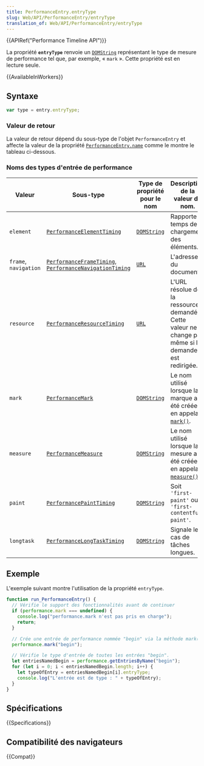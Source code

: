```yaml
---
title: PerformanceEntry.entryType
slug: Web/API/PerformanceEntry/entryType
translation_of: Web/API/PerformanceEntry/entryType
---
```


{{APIRef("Performance Timeline API")}}

La propriété **`entryType`** renvoie un [`DOMString`](/fr/docs/Web/API/DOMString) représentant le type de mesure de performance tel que, par exemple, « `mark` ». Cette propriété est en lecture seule.

{{AvailableInWorkers}}

## Syntaxe

```js
var type = entry.entryType;
```

### Valeur de retour

La valeur de retour dépend du sous-type de l'objet `PerformanceEntry` et affecte la valeur de la propriété [`PerformanceEntry.name`](/fr/docs/Web/API/PerformanceEntry/name) comme le montre le tableau ci-dessous.

### Noms des types d'entrée de performance

| Valeur                | Sous-type                                                                                                                                          | Type de propriété pour le nom             | Description de la valeur du nom.                                                                              |
| --------------------- | -------------------------------------------------------------------------------------------------------------------------------------------------- | ----------------------------------------- | ------------------------------------------------------------------------------------------------------------- |
| `element`             | [`PerformanceElementTiming`](/fr/docs/Web/API/PerformanceElementTiming)                                                                            | [`DOMString`](/fr/docs/Web/API/DOMString) | Rapporte le temps de chargement des éléments.                                                                 |
| `frame`, `navigation` | [`PerformanceFrameTiming`](/fr/docs/Web/API/PerformanceFrameTiming), [`PerformanceNavigationTiming`](/fr/docs/Web/API/PerformanceNavigationTiming) | [`URL`](/fr/docs/Web/API/URL)             | L'adresse du document.                                                                                        |
| `resource`            | [`PerformanceResourceTiming`](/fr/docs/Web/API/PerformanceResourceTiming)                                                                          | [`URL`](/fr/docs/Web/API/URL)             | L'URL résolue de la ressource demandée. Cette valeur ne change pas même si la demande est redirigée.          |
| `mark`                | [`PerformanceMark`](/fr/docs/Web/API/PerformanceMark)                                                                                              | [`DOMString`](/fr/docs/Web/API/DOMString) | Le nom utilisé lorsque la marque a été créée en appelant [`mark()`](/fr/docs/Web/API/Performance/mark).       |
| `measure`             | [`PerformanceMeasure`](/fr/docs/Web/API/PerformanceMeasure)                                                                                        | [`DOMString`](/fr/docs/Web/API/DOMString) | Le nom utilisé lorsque la mesure a été créée en appelant [`measure()`](/fr/docs/Web/API/Performance/measure). |
| `paint`               | [`PerformancePaintTiming`](/fr/docs/Web/API/PerformancePaintTiming)                                                                                | [`DOMString`](/fr/docs/Web/API/DOMString) | Soit `'first-paint'` ou `'first-contentful-paint'`.                                                           |
| `longtask`            | [`PerformanceLongTaskTiming`](/fr/docs/Web/API/PerformanceLongTaskTiming)                                                                          | [`DOMString`](/fr/docs/Web/API/DOMString) | Signale les cas de tâches longues.                                                                            |

## Exemple

L'exemple suivant montre l'utilisation de la propriété `entryType`.

```js
function run_PerformanceEntry() {
  // Vérifie le support des fonctionnalités avant de continuer
  if (performance.mark === undefined) {
    console.log("performance.mark n'est pas pris en charge");
    return;
  }

  // Crée une entrée de performance nommée "begin" via la méthode mark()
  performance.mark("begin");

  // Vérifie le type d'entrée de toutes les entrées "begin".
  let entriesNamedBegin = performance.getEntriesByName("begin");
  for (let i = 0; i < entriesNamedBegin.length; i++) {
    let typeOfEntry = entriesNamedBegin[i].entryType;
    console.log("L'entrée est de type : " + typeOfEntry);
  }
}
```

## Spécifications

{{Specifications}}

## Compatibilité des navigateurs

{{Compat}}
